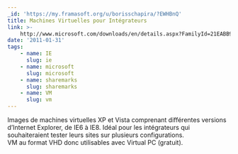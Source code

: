 ```yaml
---
_id: 'https://my.framasoft.org/u/borisschapira/?EWHBnQ'
title: Machines Virtuelles pour Intégrateurs
link: >-
    http://www.microsoft.com/downloads/en/details.aspx?FamilyId=21EABB90-958F-4B64-B5F1-73D0A413C8EF&displaylang=en
date: '2011-01-31'
tags:
    - name: IE
      slug: ie
    - name: microsoft
      slug: microsoft
    - name: sharemarks
      slug: sharemarks
    - name: VM
      slug: vm
---
```


<div class="markdown"><p>Images de machines virtuelles XP et Vista comprenant différentes versions d’Internet Explorer, de IE6 à IE8. Idéal pour les intégrateurs qui souhaiteraient tester leurs sites sur plusieurs configurations.<br />
VM au format VHD donc utilisables avec Virtual PC (gratuit).
</p></div>
